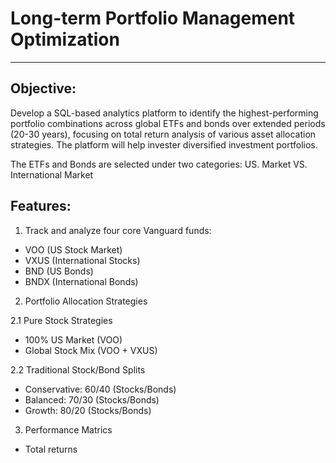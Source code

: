 # Long-term Portfolio Management Optimization
---------------------------------------------

## Objective:
Develop a SQL-based analytics platform to identify the highest-performing portfolio combinations across global ETFs and bonds over extended periods (20-30 years), focusing on total return analysis of various asset allocation strategies. The platform will help invester diversified investment portfolios.

The ETFs and Bonds are selected under two categories: US. Market VS. International Market

## Features: 
1. Track and analyze four core Vanguard funds:
- VOO (US Stock Market)
- VXUS (International Stocks)
- BND (US Bonds)
- BNDX (International Bonds)

2. Portfolio Allocation Strategies

2.1 Pure Stock Strategies

- 100% US Market (VOO)
- Global Stock Mix (VOO + VXUS)

2.2 Traditional Stock/Bond Splits

- Conservative: 60/40 (Stocks/Bonds)
- Balanced: 70/30 (Stocks/Bonds)
- Growth: 80/20 (Stocks/Bonds)

3. Performance Matrics
- Total returns